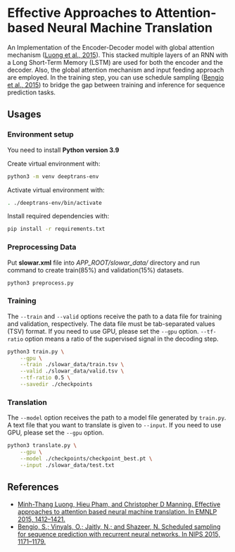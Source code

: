 # Effective Approaches to Attention-based Neural Machine Translation
An Implementation of the Encoder-Decoder model with global attention mechanism ([Luong et al., 2015](https://arxiv.org/pdf/1508.04025.pdf)). This stacked multiple layers of an RNN with a Long Short-Term Memory (LSTM) are used for both the encoder and the decoder. Also, the global attention mechanism and input feeding approach are employed. In the training step, you can use schedule sampling ([Bengio et al., 2015](https://arxiv.org/pdf/1506.03099.pdf)) to bridge the gap between training and inference for sequence prediction tasks.

## Usages
### Environment setup
You need to install **Python version 3.9**

Create virtual environment with:

```sh
python3 -m venv deeptrans-env
```

Activate virtual environment with:

```sh
. ./deeptrans-env/bin/activate
```
Install required dependencies with:

```sh
pip install -r requirements.txt
```

### Preprocessing Data
Put **slowar.xml** file into *APP_ROOT/slowar_data/* directory and run command to create train(85%) and validation(15%) datasets.

```sh
python3 preprocess.py
```

### Training
The `--train` and `--valid` options receive the path to a data file for training and validation, respectively. The data file must be tab-separated values (TSV) format. If you need to use GPU, please set the `--gpu` option. `--tf-ratio` option means a ratio of the supervised signal in the decoding step.

```sh
python3 train.py \
    --gpu \
    --train ./slowar_data/train.tsv \
    --valid ./slowar_data/valid.tsv \
    --tf-ratio 0.5 \
    --savedir ./checkpoints
```

### Translation
The `--model` option receives the path to a model file generated by `train.py`.  A text file that you want to translate is given to `--input`. If you need to use GPU, please set the `--gpu` option.

```sh
python3 translate.py \
    --gpu \
    --model ./checkpoints/checkpoint_best.pt \
    --input ./slowar_data/test.txt
```

## References
- [Minh-Thang Luong, Hieu Pham, and Christopher D Manning. Effective approaches to attention based neural machine translation. In EMNLP 2015, 1412–1421.](https://arxiv.org/pdf/1508.04025.pdf)
- [Bengio, S.; Vinyals, O.; Jaitly, N.; and Shazeer, N. Scheduled sampling for sequence prediction with recurrent neural networks. In NIPS 2015, 1171–1179.](https://arxiv.org/pdf/1506.03099.pdf)
